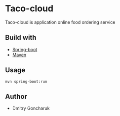 # Taco-cloud 

Taco-cloud is application online food ordering service

## Build with
* [Spring-boot](https://spring.io/projects/spring-boot)
* [Maven](https://maven.apache.org/)

## Usage

```
mvn spring-boot:run
```

## Author
* Dmitry Goncharuk